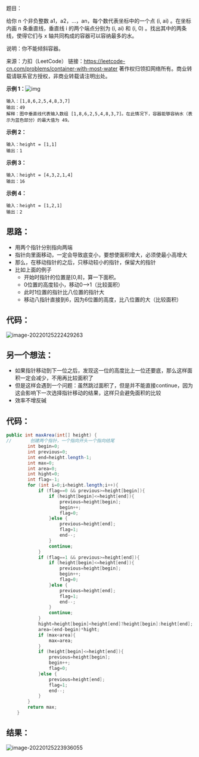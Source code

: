 题目：

给你 n 个非负整数 a1，a2，...，an，每个数代表坐标中的一个点 (i, ai) 。在坐标内画 n 条垂直线，垂直线 i 的两个端点分别为 (i, ai) 和 (i, 0) 。找出其中的两条线，使得它们与 x 轴共同构成的容器可以容纳最多的水。

说明：你不能倾斜容器。

来源：力扣（LeetCode）
链接：https://leetcode-cn.com/problems/container-with-most-water
著作权归领扣网络所有。商业转载请联系官方授权，非商业转载请注明出处。

<!--more-->

**示例 1：**![img](https://gitee.com/misteryliu/typora/raw/master/image/question_11.jpg)

```
输入：[1,8,6,2,5,4,8,3,7]
输出：49 
解释：图中垂直线代表输入数组 [1,8,6,2,5,4,8,3,7]。在此情况下，容器能够容纳水（表示为蓝色部分）的最大值为 49。
```

**示例 2：**

```
输入：height = [1,1]
输出：1
```

**示例 3：**

```
输入：height = [4,3,2,1,4]
输出：16
```

**示例 4：**

```
输入：height = [1,2,1]
输出：2
```

## 思路：

- 用两个指针分别指向两端
- 指针向里面移动，一定会导致底变小，要想使面积增大，必须使最小高增大
- 那么，在移动指针的之后，只移动较小的指针，保留大的指针
- 比如上面的例子
  - 开始时指针的位置是[0,8]，算一下面积。
  - 0位置的高度较小，移动0——>1（比较面积）
  - 此时1位置的指针比八位置的指针大
  - 移动八指针直接到6，因为6位置的高度，比八位置的大（比较面积）

## 代码：

![image-20220125222429263](https://gitee.com/misteryliu/typora/raw/master/image/image-20220125222429263.png)

## 另一个想法：

- 如果指针移动到下一位之后，发现这一位的高度比上一位还要底，那么这样面积一定会减少，不用再比较面积了
- 但是这样会遇到一个问题：虽然跳过面积了，但是并不能直接continue，因为这会影响下一次选择指针移动的结果，这样只会避免面积的比较
- 效率不增反碱

## 代码：

```java
public int maxArea(int[] height) {
//       创建两个指针，一个指向开头一个指向结尾
        int begin=0;
        int previous=0;
        int end=height.length-1;
        int max=0;
        int area=0;
        int hight=0;
        int flag=-1;
        for (int i=0;i<height.length;i++){
            if (flag==0 && previous>=height[begin]){
                if (height[begin]<=height[end]){
                    previous=height[begin];
                    begin++;
                    flag=0;
                }else {
                    previous=height[end];
                    flag=1;
                    end--;
                }
                continue;
            }
            if (flag==1 && previous>=height[end]){
                if (height[begin]<=height[end]){
                    previous=height[begin];
                    begin++;
                    flag=0;
                }else {
                    previous=height[end];
                    flag=1;
                    end--;
                }
                continue;
            }
            hight=height[begin]<height[end]?height[begin]:height[end];
            area=(end-begin)*hight;
            if (max<area){
                max=area;
            }
            if (height[begin]<=height[end]){
                previous=height[begin];
                begin++;
                flag=0;
            }else {
                previous=height[end];
                flag=1;
                end--;
            }
        }
        return max;
    }
```

## 结果：

![image-20220125223936055](https://gitee.com/misteryliu/typora/raw/master/image/image-20220125223936055.png)